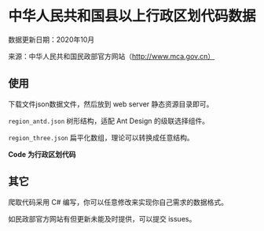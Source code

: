 # 中华人民共和国县以上行政区划代码数据

数据更新日期：2020年10月

来源：中华人民共和国民政部官方网站（http://www.mca.gov.cn）

## 使用

下载文件json数据文件，然后放到 web server 静态资源目录即可。

`region_antd.json` 树形结构，适配 Ant Design 的级联选择组件。

`region_three.json` 扁平化数组，理论可以转换成任意结构。

**Code 为行政区划代码**

## 其它

爬取代码采用 C# 编写，你可以任意修改来实现你自己需求的数据格式。

如民政部官方网站有但更新未能及时提供，可以提交 issues。